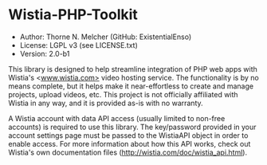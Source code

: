 Wistia-PHP-Toolkit
==================
* Author: Thorne N. Melcher (GitHub: ExistentialEnso)
* License: LGPL v3 (see LICENSE.txt)
* Version: 2.0-b1

This library is designed to help streamline integration of PHP web apps with Wistia's <www.wistia.com> video hosting service. The functionality is by 
no means complete, but it helps make it near-effortless to create and manage projects, upload videos, etc. This project is not officially affiliated with
Wistia in any way, and it is provided as-is with no warranty.

A Wistia account with data API access (usually limited to non-free accounts) is required to use this library. The key/password provided in your account settings 
page must be passed to the WistiaAPI object in order to enable access. For more information about how this API works, check out Wistia's own documentation files 
(http://wistia.com/doc/wistia_api.html).
